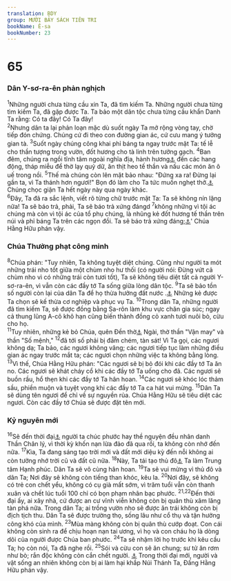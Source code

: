 ```yaml
---
translation: BDY
group: MƯỜI BẢY SÁCH TIÊN TRI
bookName: Ê-sa 
bookNumber: 23
---
```


<div class="title"><h1>65</h1><h3>Dân Y-sơ-ra-ên phản nghịch</h3></div>
<span class="verse es_65_1"><sup>1</sup>Những người chưa từng cầu xin Ta, đã tìm kiếm Ta. Những người chưa từng tìm kiếm Ta, đã gặp được Ta. Ta bảo một dân tộc chưa từng cầu khẩn Danh Ta rằng: Có ta đây! Có Ta đây!<br/></span>
<span class="verse es_65_2"><sup>2</sup>Nhưng dân ta lại phản loạn mặc dù suốt ngày Ta mở rộng vòng tay, chờ tiếp đón chứng. Chúng cứ đi theo con đường gian ác, cứ cưu mang ý tưởng gian tà. </span>
<span class="verse es_65_3"><sup>3</sup>Suốt ngày chúng công khai phỉ báng ta ngay trước mặt Ta: tế lễ cho thần tượng trong vườn, đốt hương cho tà linh trên tưởng gạch. </span>
<span class="verse es_65_4"><sup>4</sup>Ban đêm, chúng ra ngồi tĩnh tâm ngoài nghĩa địa, hành hương<a href="#" data-toggle="tooltip" data-placement="bottom" title="Nt ở trọ">⚓</a> đến các hang động, tháp miễu để thờ lạy quỷ dữ, ăn thịt heo tế thần và nấu các món ăn ô uế trong nồi. </span>
<span class="verse es_65_5"><sup>5</sup>Thế mà chúng còn lên mặt bảo nhau: &#34;Đứng xa ra! Đừng lại gần ta, vì Ta thánh hơn ngươi!&#34; Bọn đó làm cho Ta tức muốn nghẹt thở.<a href="#" data-toggle="tooltip" data-placement="bottom" title="Nt là khói trong mũi Ta">⚓</a> Chúng chọc giận Ta hết ngày này qua ngày khác.<br/></span>
<span class="verse es_65_6"><sup>6</sup>Đây, Ta đã ra sắc lệnh, viết rõ từng chữ trước mặt Ta: Ta sẽ không nín lặng nữa! Ta sẽ báo trả, phải, Ta sẽ báo trả xứng đángd </span>
<span class="verse es_65_7"><sup>7</sup>không những vì tội ác chúng mà còn vì tội ác của tổ phụ chúng, là nhũng kẻ đốt hương tế thần trên núi và phỉ báng Ta trên các ngọn đồi. Ta sẽ báo trả xứng đáng;<a href="#" data-toggle="tooltip" data-placement="bottom" title="Nt báo trả vào ngực chúng">⚓</a>&#39; Chúa Hằng Hữu phán vậy.</span>
<div class="title"><h3>Chúa Thưởng phạt công minh</h3></div>
<span class="verse es_65_8"><sup>8</sup>Chúa phán: &#34;Tuy nhiên, Ta không tuyệt diệt chúng. Cũng như người ta mót những trái nho tốt giữa một chùm nho hư thối (có người nói: Đừng vứt cả chùm nho vì có những trái còn tươi tốt), Ta sẽ không tiêu diệt tất cả người Y-sơ-ra-ên, vì vẫn còn các đầy tớ Ta sống giữa lòng dân tộc. </span>
<span class="verse es_65_9"><sup>9</sup>Ta sẽ bảo tồn số người còn lại của dân Ta để họ thừa hưởng đất nước .<a href="#" data-toggle="tooltip" data-placement="bottom" title="Nt các núi Ta">⚓</a> Những kẻ được Ta chọn sẽ kế thừa cơ nghiệp và phục vụ Ta. </span>
<span class="verse es_65_10"><sup>10</sup>Trong dân Ta, những người đã tìm kiếm Ta, sẽ được đồng bằng Sa-rôn làm khu vực chăn gia súc; ngay cả thung lũng A-cô khô hạn cũng biến thành đồng cỏ xanh tươi nuôi bò, cừu cho họ.<br/></span>
<span class="verse es_65_11"><sup>11</sup>Tuy nhiên, những kẻ bỏ Chúa, quên Đền thờ<a href="#" data-toggle="tooltip" data-placement="bottom" title="Nt núi thánh">⚓</a> Ngài, thờ thần &#34;Vận may&#34; và thần &#34;Số mệnh,&#34; </span>
<span class="verse es_65_12"><sup>12</sup>đã tới số phải bị đâm chém, tàn sát! Vì Ta gọi, các ngươi không dạ; Ta bảo, các ngươi không vâng; các ngươi tiếp tục làm những điều gian ác ngay trước mắt ta; các ngươi chọn những việc ta không bằng lòng. </span>
<span class="verse es_65_13"><sup>13</sup>Vì thế, Chúa Hằng Hữu phán: &#34;Các ngươi sẽ bị bỏ đói khi các đầy tớ Ta ăn no. Các ngươi sẽ khát cháy cổ khi các đầy tớ Ta uống cho đã. Các ngươi sẽ buồn rầu, hổ thẹn khi các đầy tớ Ta hân hoan. </span>
<span class="verse es_65_14"><sup>14</sup>Các ngươi sẽ khóc lóc thảm sầu, phiền muộn và tuyệt vọng khi các đầy tớ Ta ca hát vui mừng. </span>
<span class="verse es_65_15"><sup>15</sup>Dân Ta sẽ dùng tên ngươi để chỉ về sự nguyền rủa. Chúa Hằng Hữu sẽ tiêu diệt các ngươi. Còn các đầy tớ Chúa sẽ được đặt tên mới.</span>
<div class="title"><h3>Kỷ nguyên mới</h3></div>
<span class="verse es_65_16"><sup>16</sup>Sẽ đến thời đại<a href="#" data-toggle="tooltip" data-placement="bottom" title="hàm ý">⚓</a> người ta chúc phước hay thề nguyện đều nhân danh Thần Chân lý, vì thời kỳ khốn nạn lừa đảo đã qua rồi, ta không còn nhớ đến nữa. </span>
<span class="verse es_65_17"><sup>17</sup>Kìa, Ta đang sáng tạo trời mới và đất mới diệu kỳ đến nỗi không ai còn tưởng nhớ trời cũ và đất cũ nữa. </span>
<span class="verse es_65_18"><sup>18</sup>Này, Ta tái tạo thủ đô<a href="#" data-toggle="tooltip" data-placement="bottom" title="Nt Giê-ru-sa-lem">⚓</a> Ta làm Trung tâm Hạnh phúc. Dân Ta sẽ vô cùng hân hoan. </span>
<span class="verse es_65_19"><sup>19</sup>Ta sẽ vui mừng vì thủ đô và dân Ta; Nơi đây sẽ không còn tiếng than khóc, kêu la. </span>
<span class="verse es_65_20"><sup>20</sup>Nơi đây, sẽ không có trẻ con chết yểu, không có cụ già mất sớm, vì trăm tuổi vẫn còn thanh xuân và chết lúc tuổi 100 chỉ có bọn phạm nhân bạc phước. </span>
<span class="verse es_65_21 es_65_22"><sup>21,22</sup>Đến thời đại ấy, ai xây nhà, cứ được an cư vĩnh viễn không còn bị quân thù xâm lăng tàn phá nữa. Trong dân Ta; ai trồng vườn nho sẽ được ăn trái không còn bị địch tịch thu. Dân Ta sẽ được trường thọ, sống lâu như cổ thụ và tận hưởng công khó của mình. </span>
<span class="verse es_65_23"><sup>23</sup>Mùa màng không còn bị quân thù cướp đoạt. Con cái không còn sinh ra để chịu hoạn nạn tai ương, vì họ và con cháu họ là dòng dõi của người được Chúa ban phước. </span>
<span class="verse es_65_24"><sup>24</sup>Ta sẽ nhậm lời họ trước khi kêu cầu Ta; họ còn nói, Ta đã nghe rồi. </span>
<span class="verse es_65_25"><sup>25</sup>Sói và cừu con sẽ ăn chung; sư tử ăn rơm như bò; rắn độc không còn cắn chết người. <a href="#" data-toggle="tooltip" data-placement="bottom" title="Ctd rắn mổ bụi đất thay vì mổ người (Nt thực phẩm của rắn là bụi đất)">⚓</a> Trong thời đại mới, người và vật sống an nhiên không còn bị ai làm hại khắp Núi Thánh Ta, Đấng Hằng Hữu phán vậy.</span>
